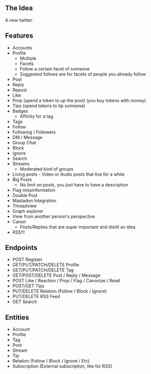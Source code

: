 ## The Idea

A new twitter.

## Features

- Accounts
- Profile
  - Multiple
  - Facets
  - Follow a certain facet of someone
  - Suggested follows are for facets of people you already follow
- Post
- Reply
- Repost
- Like
- Prop (spend a token to up the post) (you buy tokens with money)
- Tips (spend tokens to tip someone)
- Badges
  - Affinity for a tag
- Tags
- Follow
- Following / Followers
- DM / Message
- Group Chat
- Block
- Ignore
- Search
- Streams
  - Moderated kind of groups
- Living posts - Video or Audio posts that live for a while
- Big Posts
  - No limit on posts, you just have to have a description
- Flag missinformation
- Double Post
- Mastadon Integration
- Threadview
- Graph explorer
- View from another person's perspective
- Canon
  - Posts/Replies that are super important and distill an idea
- RSS!!!

## Endpoints

- POST Register
- GET/PUT/PATCH/DELETE Profile
- GET/PUT/PATCH/DELETE Tag
- GET/POST/DELETE Post / Reply / Message
- POST Like / Reaction / Prop / Flag / Canonize / Read
- POST/GET Tips
- PUT/DELETE Relation (Follow / Block / Ignore)
- PUT/DELETE RSS Feed
- GET Search

## Entities

- Account
- Profile
- Tag
- Post
- Stream
- Tip
- Relation (Follow / Block / Ignore / Etc)
- Subscription (External subscription, like for RSS)


